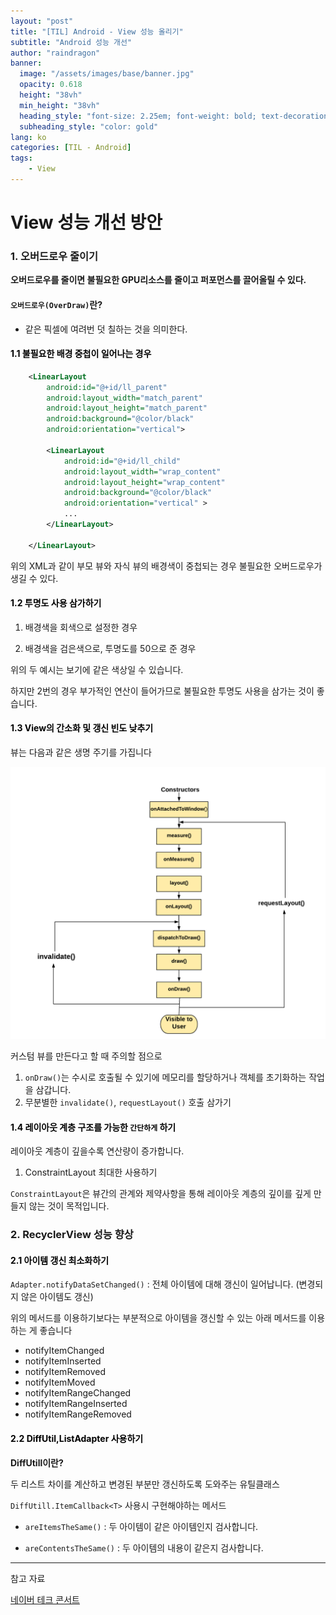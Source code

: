 ```yaml
---
layout: "post"
title: "[TIL] Android - View 성능 올리기"
subtitle: "Android 성능 개선"
author: "raindragon"
banner:
  image: "/assets/images/base/banner.jpg"
  opacity: 0.618
  height: "38vh"
  min_height: "38vh"
  heading_style: "font-size: 2.25em; font-weight: bold; text-decoration: underline"
  subheading_style: "color: gold"
lang: ko
categories: [TIL - Android]
tags:
    - View
---
```



# View 성능 개선 방안

### 1. 오버드로우 줄이기

**오버드로우를 줄이면 불필요한 GPU리소스를 줄이고 퍼포먼스를 끌어올릴 수 있다.**

#### `오버드로우(OverDraw)`란?

- 같은 픽셀에 여려번 덧 칠하는 것을 의미한다.

#### <span style="color:black">1.1 불필요한 배경 중첩이 일어나는 경우</span>

```xml
    <LinearLayout
        android:id="@+id/ll_parent"
        android:layout_width="match_parent"
        android:layout_height="match_parent"
        android:background="@color/black"
        android:orientation="vertical">

        <LinearLayout
            android:id="@+id/ll_child"
            android:layout_width="wrap_content"
            android:layout_height="wrap_content"
            android:background="@color/black"
            android:orientation="vertical" >
            ...
        </LinearLayout>
        
    </LinearLayout>
```

위의 XML과 같이 부모 뷰와 자식 뷰의 배경색이 중첩되는 경우 불필요한 오버드로우가 생길 수 있다.

#### <span style="color:black">1.2 투명도 사용 삼가하기</span>

1. 배경색을 회색으로 설정한 경우

2. 배경색을 검은색으로, 투명도를 50으로 준 경우

위의 두 예시는 보기에 같은 색상일 수 있습니다.

하지만 2번의 경우 부가적인 연산이 들어가므로 불필요한 투명도 사용을 삼가는 것이 좋습니다.


#### <span style="color:black">1.3 View의 간소화 및 갱신 빈도 낮추기</span>

뷰는 다음과 같은 생명 주기를 가집니다

![ViewLifeCycle][ViewLifeCycle]

커스텀 뷰를 만든다고 할 때 주의할 점으로

1. `onDraw()`는 수시로 호출될 수 있기에 메모리를 할당하거나 객체를 초기화하는 작업을 삼갑니다.
2. 무분별한 `invalidate()`, `requestLayout()` 호출 삼가기


#### <span style="color:black">1.4 레이아웃 계층 구조를 가능한 `간단하게` 하기</span>

레이아웃 계층이 깊을수록 연산량이 증가합니다.

1. ConstraintLayout 최대한 사용하기

`ConstraintLayout`은 뷰간의 관계와 제약사항을 통해 레이아웃 계층의 깊이를 깊게 만들지 않는 것이 목적입니다.

### 2. RecyclerView 성능 향상

#### <span style="color:black">2.1 아이템 갱신 최소화하기</span> 

`Adapter.notifyDataSetChanged()` : 전체 아이템에 대해 갱신이 일어납니다. (변경되지 않은 아이템도 갱신)

위의 메서드를 이용하기보다는 부분적으로 아이템을 갱신할 수 있는 아래 메서드를 이용 하는 게 좋습니다

- notifyItemChanged
- notifyItemInserted
- notifyItemRemoved
- notifyItemMoved
- notifyItemRangeChanged
- notifyItemRangeInserted
- notifyItemRangeRemoved

#### <span style="color:black">2.2 DiffUtil,ListAdapter 사용하기</span> 

**DiffUtill이란?**

두 리스트 차이를 계산하고 변경된 부분만 갱신하도록 도와주는 유틸클래스

`DiffUtill.ItemCallback<T>` 사용시 구현해야하는 메서드

- `areItemsTheSame()` : 두 아이템이 같은 아이템인지 검사합니다.

- `areContentsTheSame()` : 두 아이템의 내용이 같은지 검사합니다.




---

참고 자료

[네이버 테크 콘서트](https://tv.naver.com/v/15353556)

[ViewLifeCycle]:/assets/images/post/2021-03-04-ViewLifeCycle.png "View LifeCycle"